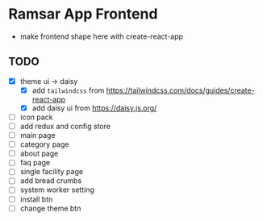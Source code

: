# Ramsar App Frontend

- make frontend shape here with create-react-app

## TODO

- [x] theme ui -> daisy
  - [x] add `tailwindcss` from https://tailwindcss.com/docs/guides/create-react-app
  - [x] add daisy ui from https://daisy.js.org/
- [ ] icon pack
- [ ] add redux and config store
- [ ] main page
- [ ] category page
- [ ] about page
- [ ] faq page
- [ ] single facility page
- [ ] add bread crumbs
- [ ] system worker setting
- [ ] install btn
- [ ] change theme btn
